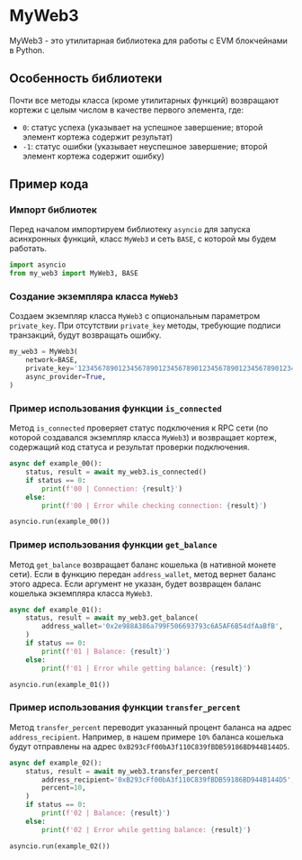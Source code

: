# MyWeb3
MyWeb3 - это утилитарная библиотека для работы с EVM блокчейнами в Python.

## Особенность библиотеки
Почти все методы класса (кроме утилитарных функций) возвращают кортежи с целым числом в качестве первого элемента, где:
- `0`: статус успеха (указывает на успешное завершение; второй элемент кортежа содержит результат)
- `-1`: статус ошибки (указывает неуспешное завершение; второй элемент кортежа содержит ошибку)

## Пример кода
### Импорт библиотек
Перед началом импортируем библиотеку `asyncio` для запуска асинхронных функций, класс `MyWeb3` и сеть `BASE`, с которой мы будем работать.
```python
import asyncio
from my_web3 import MyWeb3, BASE
```

### Создание экземпляра класса `MyWeb3`
Создаем экземпляр класса `MyWeb3` с опциональным параметром `private_key`. При отсутствии `private_key` методы, требующие подписи транзакций, будут возвращать ошибку.
```python
my_web3 = MyWeb3(
    network=BASE,
    private_key='1234567890123456789012345678901234567890123456789012345678901234',
    async_provider=True,
)
```

### Пример использования функции `is_connected`
Метод `is_connected` проверяет статус подключения к RPC сети (по которой создавался экземпляр класса `MyWeb3`) и возвращает кортеж, содержащий код статуса и результат проверки подключения.
```python
async def example_00():
    status, result = await my_web3.is_connected()
    if status == 0:
        print(f'00 | Connection: {result}')
    else:
        print(f'00 | Error while checking connection: {result}')

asyncio.run(example_00())
```

### Пример использования функции `get_balance`
Метод `get_balance` возвращает баланс кошелька (в нативной монете сети). Если в функцию передан `address_wallet`, метод вернет баланс этого адреса. Если аргумент не указан, будет возвращен баланс кошелька экземпляра класса `MyWeb3`.
```python
async def example_01():
    status, result = await my_web3.get_balance(
        address_wallet='0x2e988A386a799F506693793c6A5AF6B54dfAaBfB',
    )
    if status == 0:
        print(f'01 | Balance: {result}')
    else:
        print(f'01 | Error while getting balance: {result}')

asyncio.run(example_01())
```

### Пример использования функции `transfer_percent`
Метод `transfer_percent` переводит указанный процент баланса на адрес `address_recipient`. Например, в нашем примере `10%` баланса кошелька будут отправлены на адрес `0xB293cFf00bA3f110C839fBDB59186BD944B144D5`.
```python
async def example_02():
    status, result = await my_web3.transfer_percent(
        address_recipient='0xB293cFf00bA3f110C839fBDB59186BD944B144D5',
        percent=10,
    )
    if status == 0:
        print(f'02 | Balance: {result}')
    else:
        print(f'02 | Error while getting balance: {result}')

asyncio.run(example_02())
```
